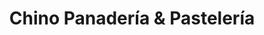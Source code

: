 ---
title: "Chino Panadería & Pastelería"
url: /neuquen/chino-panaderia-und-pasteleria/
shop: panadería
---